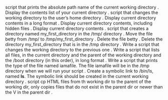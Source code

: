 script that prints the absolute path name of the current working directory .
Display the contents list of your current directory .
script that changes the working directory to the user’s home directory .
Display current directory contents in a long format .
Display current directory contents, including hidden files .
Display current directory contents .
script that creates a directory named my_first_directory in the /tmp/ directory .
Move the file betty from /tmp/ to /tmp/my_first_directory .
Delete the file betty .
Delete the directory my_first_directory that is in the /tmp directory .
Write a script that changes the working directory to the previous one .
Write a script that lists all files, in the current directory and the parent of the working directory and the /boot directory (in this order), in long format .
Write a script that prints the type of the file named iamafile. The file iamafile will be in the /tmp directory when we will run your script .
Create a symbolic link to /bin/ls, named __ls__. The symbolic link should be created in the current working directory .
script cp HTML files from th working dir to the parent of the working dir, only copies files that do not exist in the parent dir or newer than the V in the parent dir .
